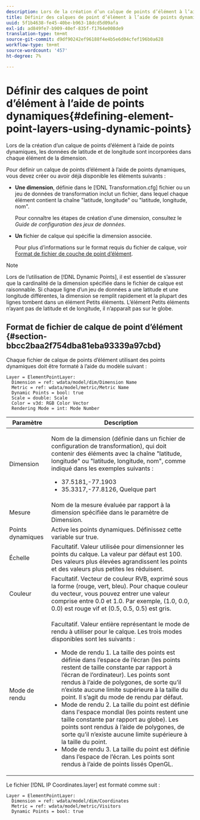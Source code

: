 ```yaml
---
description: Lors de la création d’un calque de points d’élément à l’aide de points dynamiques, les données de latitude et de longitude sont incorporées dans chaque élément de la dimension.
title: Définir des calques de point d’élément à l’aide de points dynamiques
uuid: 5f1b4638-fe45-40be-b963-18dcd5d09afa
exl-id: ad849fe7-b909-40ef-835f-f1764e008de9
translation-type: tm+mt
source-git-commit: d9df90242ef96188f4e4b5e6d04cfef196b0a628
workflow-type: tm+mt
source-wordcount: '457'
ht-degree: 7%

---
```


# Définir des calques de point d’élément à l’aide de points dynamiques{#defining-element-point-layers-using-dynamic-points}

Lors de la création d’un calque de points d’élément à l’aide de points dynamiques, les données de latitude et de longitude sont incorporées dans chaque élément de la dimension.

Pour définir un calque de points d’élément à l’aide de points dynamiques, vous devez créer ou avoir déjà disponible les éléments suivants :

* **Une dimension**, définie dans le  [!DNL Transformation.cfg] fichier ou un jeu de données de transformation inclut un fichier, dans lequel chaque élément contient la chaîne &quot;latitude, longitude&quot; ou &quot;latitude, longitude, nom&quot;.

   Pour connaître les étapes de création d&#39;une dimension, consultez le *Guide de configuration des jeux de données*.

* **Un** fichier de calque qui spécifie la dimension associée.

   Pour plus d’informations sur le format requis du fichier de calque, voir [Format de fichier de couche de point d’élément](../../../../../../home/c-geo-oview/c-wk-img-lyrs/c-elmt-pt-lyrs/c-elmt-pt-lyrs-ref-lkp-files/c-elmt-pt-lyr-file-frmt/c-elmt-pt-lyr-file-frmt.md#concept-678a95cb69644105a7af1b86ad5a5981).

>[!NOTE]
>
>Lors de l’utilisation de [!DNL Dynamic Points], il est essentiel de s’assurer que la cardinalité de la dimension spécifiée dans le fichier de calque est raisonnable. Si chaque ligne d’un jeu de données a une latitude et une longitude différentes, la dimension se remplit rapidement et la plupart des lignes tombent dans un élément Petits éléments. L’élément Petits éléments n’ayant pas de latitude et de longitude, il n’apparaît pas sur le globe.

## Format de fichier de calque de point d’élément {#section-bbcc2baa2f754dba81eba93339a97cbd}

Chaque fichier de calque de points d’élément utilisant des points dynamiques doit être formaté à l’aide du modèle suivant :

```
Layer = ElementPointLayer:
  Dimension = ref: wdata/model/dim/Dimension Name
  Metric = ref: wdata/model/metric/Metric Name
  Dynamic Points = bool: true
  Scale = double: Scale
  Color = v3d: RGB Color Vector
  Rendering Mode = int: Mode Number
```

<table id="table_71AD13D7A9234782A4495DFBBD959F76"> 
 <thead> 
  <tr> 
   <th colname="col1" class="entry"> Paramètre </th> 
   <th colname="col2" class="entry"> Description </th> 
  </tr> 
 </thead>
 <tbody> 
  <tr> 
   <td colname="col1"> Dimension </td> 
   <td colname="col2"> <p>Nom de la dimension (définie dans un fichier de configuration de transformation), qui doit contenir des éléments avec la chaîne "latitude, longitude" ou "latitude, longitude, nom", comme indiqué dans les exemples suivants : 
     <ul id="ul_49069B74AF5A4CE28E20BB3B98BB2D89"> 
      <li id="li_296010E3A513424A86AFA09E4DA2DFA4">37.5181,-77.1903 </li> 
      <li id="li_352D380B55044DD5AAB9B6FF8335AAC6">35.3317,-77.8126, Quelque part </li> 
     </ul> </p> </td> 
  </tr> 
  <tr> 
   <td colname="col1"> Mesure </td> 
   <td colname="col2"> Nom de la mesure évaluée par rapport à la dimension spécifiée dans le paramètre de Dimension. </td> 
  </tr> 
  <tr> 
   <td colname="col1"> Points dynamiques </td> 
   <td colname="col2"> Active les points dynamiques. Définissez cette variable sur true. </td> 
  </tr> 
  <tr> 
   <td colname="col1"> Échelle </td> 
   <td colname="col2"> Facultatif. Valeur utilisée pour dimensionner les points du calque. La valeur par défaut est 100. Des valeurs plus élevées agrandissent les points et des valeurs plus petites les réduisent. </td> 
  </tr> 
  <tr> 
   <td colname="col1"> Couleur </td> 
   <td colname="col2"> Facultatif. Vecteur de couleur RVB, exprimé sous la forme (rouge, vert, bleu). Pour chaque couleur du vecteur, vous pouvez entrer une valeur comprise entre 0.0 et 1.0. Par exemple, (1.0, 0.0, 0.0) est rouge vif et (0.5, 0.5, 0.5) est gris. </td> 
  </tr> 
  <tr> 
   <td colname="col1"> Mode de rendu </td> 
   <td colname="col2"> <p>Facultatif. Valeur entière représentant le mode de rendu à utiliser pour le calque. Les trois modes disponibles sont les suivants : 
     <ul id="ul_771F0E43E3CD45259918520F092BCCE4"> 
      <li id="li_2B4CF2EC50174143AAD589A08C7457F8">Mode de rendu 1. La taille des points est définie dans l’espace de l’écran (les points restent de taille constante par rapport à l’écran de l’ordinateur). Les points sont rendus à l’aide de polygones, de sorte qu’il n’existe aucune limite supérieure à la taille du point. Il s’agit du mode de rendu par défaut. </li> 
      <li id="li_5F0737A941474EF5898735ECD0563D8D">Mode de rendu 2. La taille du point est définie dans l'espace mondial (les points restent une taille constante par rapport au globe). Les points sont rendus à l’aide de polygones, de sorte qu’il n’existe aucune limite supérieure à la taille du point. </li> 
      <li id="li_4B9EDE5FFA8348B9A50E5232CEB98F17">Mode de rendu 3. La taille du point est définie dans l’espace de l’écran. Les points sont rendus à l’aide de points lissés OpenGL. </li> 
     </ul> </p> </td> 
  </tr> 
 </tbody> 
</table>

Le fichier [!DNL IP Coordinates.layer] est formaté comme suit :

```
Layer = ElementPointLayer:
  Dimension = ref: wdata/model/dim/Coordinates
  Metric = ref: wdata/model/metric/Visitors
  Dynamic Points = bool: true
```
